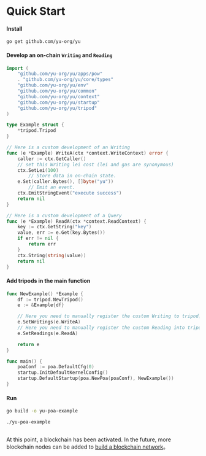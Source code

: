 # Quick Start

#### Install 
```
go get github.com/yu-org/yu
```  
#### Develop an on-chain `Writing` and `Reading`  
```go
import (
	"github.com/yu-org/yu/apps/pow"
	. "github.com/yu-org/yu/core/types"
	"github.com/yu-org/yu/env"
	"github.com/yu-org/yu/common"
	"github.com/yu-org/yu/context"
	"github.com/yu-org/yu/startup"
	"github.com/yu-org/yu/tripod"
)

type Example struct {
	*tripod.Tripod
}

// Here is a custom development of an Writing
func (e *Example) WriteA(ctx *context.WriteContext) error {
	caller := ctx.GetCaller()
	// set this Writing lei cost (lei and gas are synonymous)
	ctx.SetLei(100)
        // Store data in on-chain state.
	e.Set(caller.Bytes(), []byte("yu"))
        // Emit an event.
	ctx.EmitStringEvent("execute success")
	return nil
}

// Here is a custom development of a Query
func (e *Example) ReadA(ctx *context.ReadContext) {
    key := ctx.GetString("key")
    value, err := e.Get(key.Bytes())
    if err != nil {
        return err
    }
    ctx.String(string(value))
    return nil
}

```
 
#### Add tripods in the main function

```go
func NewExample() *Example {
	df := tripod.NewTripod()
	e := &Example{df}

	// Here you need to manually register the custom Writing to tripod，
	e.SetWritings(e.WriteA)
	// Here you need to manually register the custom Reading into tripod
	e.SetReadings(e.ReadA)

	return e
}

func main() {
	poaConf := poa.DefaultCfg(0)
	startup.InitDefaultKernelConfig()
	startup.DefaultStartup(poa.NewPoa(poaConf), NewExample())
}
```


#### Run
```zsh
go build -o yu-poa-example

./yu-poa-example  
 
```

At this point, a blockchain has been activated. In the future, more blockchain nodes can be added to [build a blockchain network](5.5建立区块链网络.md)。